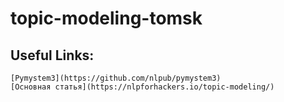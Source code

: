 # topic-modeling-tomsk

## Useful Links:
    [Pymystem3](https://github.com/nlpub/pymystem3)
    [Основная статья](https://nlpforhackers.io/topic-modeling/)